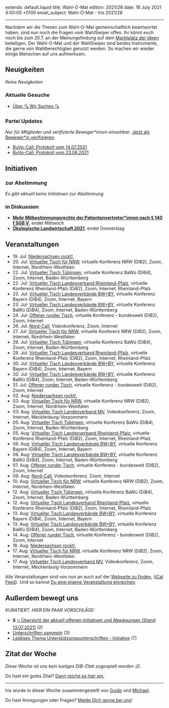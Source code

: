 
extends: default.liquid
title: Wahl-O-Mat
edition: 2021/28
date: 18 July 2021 4:00:00 +0100
email_subject: Wahl-O-Mat - Iris 2021/28

---
Nachdem wir die Thesen zum Wahl-O-Mat gemeinschaftlich beantwortet haben, sind nun noch die Fragen vom WahlSwiper offen. Ihr könnt euch noch bis zum 20.7. an der Meinungsfindung auf dem [Marktplatz der Ideen](https://marktplatz.bewegung.jetzt/c/btw-2021/wahl-o-mat-2021/304) beteiligen.
Der Wahl-O-Mat und der WahlSwiper sind beides Instrumente, die gerne von Wahlberechtigten genutzt werden. So machen wir wieder einige Menschen auf uns aufmerksam.

## Neuigkeiten

_Keine Neuigkeiten_

### Aktuelle Gesuche

 - [Über 🔍 Wir Suchen 🔍](https://marktplatz.bewegung.jetzt/t/ueber-wir-suchen/8837)

### Partei Updates

_Nur für Mitglieder und verifizierte Beweger\*innen einsehbar_. [Jetzt als Beweger\*in verifizieren](https://bewegung.jetzt/bewegerin-werden/).

 - [BuVo-Call: Protokoll vom 14.07.2021](https://marktplatz.bewegung.jetzt/t/buvo-call-protokoll-vom-14-07-2021/38468)
 - [BuVo-Call: Protokoll vom 23.06.2021](https://marktplatz.bewegung.jetzt/t/buvo-call-protokoll-vom-23-06-2021/38349)

## Initiativen

### zur Abstimmung
_Es gibt aktuell keine Initiativen zur Abstimmung_

### in Diskussion
 - **[Mehr Mitbestimmungsrechte der Patientenvertreter*innen nach § 140 f SGB V](https://abstimmen.bewegung.jetzt/initiative/309-mehr-mitbestimmungsrechte-der-patientenvertreterinnen-nach-140-f-sgb-v)**, endet Mittwoch
 - **[Ökologische Landwirtschaft 2021](https://abstimmen.bewegung.jetzt/initiative/310-okologische-landwirtschaft-2021)**, endet Donnerstag


## Veranstaltungen

 - 19.&nbsp;Jul: [Niedersachsen rockt!](https://bewegung.jetzt/veranstaltungen/niedersachsen-call-2021-07-19/), 
 - 20.&nbsp;Jul: [Virtueller Tisch für NRW](https://bewegung.jetzt/veranstaltungen/virtueller-tisch-landesverbaende-bwby-2021-07-20/), virtuelle Konferenz NRW (DiB2), Zoom, Internet, Nordrhein-Westfalen
 - 22.&nbsp;Jul: [Virtueller Tisch Tübingen](https://bewegung.jetzt/veranstaltungen/virtueller-tisch-tuebingen-2021-07-22/), virtuelle Konferenz BaWü (DiB4), Zoom, Internet, Baden-Württemberg
 - 22.&nbsp;Jul: [Virtueller Tisch Landesverband Rheinland-Pfalz](https://bewegung.jetzt/veranstaltungen/virtueller-tisch-landesverband-rheinland-pfalz-2021-07-22/), virtuelle Konferenz Rheinland-Pfalz (DiB2), Zoom, Internet, Rheinland-Pfalz
 - 23.&nbsp;Jul: [Virtueller Tisch Landesverbände BW+BY](https://bewegung.jetzt/veranstaltungen/virtueller-tisch-landesverbaende-bwby-2-2021-07-23/), virtuelle Konferenz Bayern (DiB4), Zoom, Internet, Bayern
 - 23.&nbsp;Jul: [Virtueller Tisch Landesverbände BW+BY](https://bewegung.jetzt/veranstaltungen/virtueller-tisch-landesverbaende-bwby-3-2021-07-23/), virtuelle Konferenz BaWü (DiB4), Zoom, Internet, Baden-Württemberg
 - 24.&nbsp;Jul: [Offener runder Tisch](https://bewegung.jetzt/veranstaltungen/offener-runder-tisch-2021-07-24/), virtuelle Konferenz - bundesweit (DiB2), Zoom, Internet
 - 26.&nbsp;Jul: [Nord-Call](https://bewegung.jetzt/veranstaltungen/nord-call-2021-07-26/), Videokonferenz, Zoom, Internet
 - 27.&nbsp;Jul: [Virtueller Tisch für NRW](https://bewegung.jetzt/veranstaltungen/virtueller-tisch-landesverbaende-bwby-2021-07-27/), virtuelle Konferenz NRW (DiB2), Zoom, Internet, Nordrhein-Westfalen
 - 29.&nbsp;Jul: [Virtueller Tisch Tübingen](https://bewegung.jetzt/veranstaltungen/virtueller-tisch-tuebingen-2021-07-29/), virtuelle Konferenz BaWü (DiB4), Zoom, Internet, Baden-Württemberg
 - 29.&nbsp;Jul: [Virtueller Tisch Landesverband Rheinland-Pfalz](https://bewegung.jetzt/veranstaltungen/virtueller-tisch-landesverband-rheinland-pfalz-2021-07-29/), virtuelle Konferenz Rheinland-Pfalz (DiB2), Zoom, Internet, Rheinland-Pfalz
 - 30.&nbsp;Jul: [Virtueller Tisch Landesverbände BW+BY](https://bewegung.jetzt/veranstaltungen/virtueller-tisch-landesverbaende-bwby-2-2021-07-30/), virtuelle Konferenz Bayern (DiB4), Zoom, Internet, Bayern
 - 30.&nbsp;Jul: [Virtueller Tisch Landesverbände BW+BY](https://bewegung.jetzt/veranstaltungen/virtueller-tisch-landesverbaende-bwby-3-2021-07-30/), virtuelle Konferenz BaWü (DiB4), Zoom, Internet, Baden-Württemberg
 - 31.&nbsp;Jul: [Offener runder Tisch](https://bewegung.jetzt/veranstaltungen/offener-runder-tisch-2021-07-31/), virtuelle Konferenz - bundesweit (DiB2), Zoom, Internet
 - 02.&nbsp;Aug: [Niedersachsen rockt!](https://bewegung.jetzt/veranstaltungen/niedersachsen-call-2021-08-02/), 
 - 03.&nbsp;Aug: [Virtueller Tisch für NRW](https://bewegung.jetzt/veranstaltungen/virtueller-tisch-landesverbaende-bwby-2021-08-03/), virtuelle Konferenz NRW (DiB2), Zoom, Internet, Nordrhein-Westfalen
 - 03.&nbsp;Aug: [Virtueller Tisch Landesverband MV](https://bewegung.jetzt/veranstaltungen/mv-call-2021-08-03/), Videokonferenz, Zoom, Internet, Mecklenburg-Vorpommern
 - 05.&nbsp;Aug: [Virtueller Tisch Tübingen](https://bewegung.jetzt/veranstaltungen/virtueller-tisch-tuebingen-2021-08-05/), virtuelle Konferenz BaWü (DiB4), Zoom, Internet, Baden-Württemberg
 - 05.&nbsp;Aug: [Virtueller Tisch Landesverband Rheinland-Pfalz](https://bewegung.jetzt/veranstaltungen/virtueller-tisch-landesverband-rheinland-pfalz-2021-08-05/), virtuelle Konferenz Rheinland-Pfalz (DiB2), Zoom, Internet, Rheinland-Pfalz
 - 06.&nbsp;Aug: [Virtueller Tisch Landesverbände BW+BY](https://bewegung.jetzt/veranstaltungen/virtueller-tisch-landesverbaende-bwby-2-2021-08-06/), virtuelle Konferenz Bayern (DiB4), Zoom, Internet, Bayern
 - 06.&nbsp;Aug: [Virtueller Tisch Landesverbände BW+BY](https://bewegung.jetzt/veranstaltungen/virtueller-tisch-landesverbaende-bwby-3-2021-08-06/), virtuelle Konferenz BaWü (DiB4), Zoom, Internet, Baden-Württemberg
 - 07.&nbsp;Aug: [Offener runder Tisch](https://bewegung.jetzt/veranstaltungen/offener-runder-tisch-2021-08-07/), virtuelle Konferenz - bundesweit (DiB2), Zoom, Internet
 - 09.&nbsp;Aug: [Nord-Call](https://bewegung.jetzt/veranstaltungen/nord-call-2021-08-09/), Videokonferenz, Zoom, Internet
 - 10.&nbsp;Aug: [Virtueller Tisch für NRW](https://bewegung.jetzt/veranstaltungen/virtueller-tisch-landesverbaende-bwby-2021-08-10/), virtuelle Konferenz NRW (DiB2), Zoom, Internet, Nordrhein-Westfalen
 - 12.&nbsp;Aug: [Virtueller Tisch Tübingen](https://bewegung.jetzt/veranstaltungen/virtueller-tisch-tuebingen-2021-08-12/), virtuelle Konferenz BaWü (DiB4), Zoom, Internet, Baden-Württemberg
 - 12.&nbsp;Aug: [Virtueller Tisch Landesverband Rheinland-Pfalz](https://bewegung.jetzt/veranstaltungen/virtueller-tisch-landesverband-rheinland-pfalz-2021-08-12/), virtuelle Konferenz Rheinland-Pfalz (DiB2), Zoom, Internet, Rheinland-Pfalz
 - 13.&nbsp;Aug: [Virtueller Tisch Landesverbände BW+BY](https://bewegung.jetzt/veranstaltungen/virtueller-tisch-landesverbaende-bwby-2-2021-08-13/), virtuelle Konferenz Bayern (DiB4), Zoom, Internet, Bayern
 - 13.&nbsp;Aug: [Virtueller Tisch Landesverbände BW+BY](https://bewegung.jetzt/veranstaltungen/virtueller-tisch-landesverbaende-bwby-3-2021-08-13/), virtuelle Konferenz BaWü (DiB4), Zoom, Internet, Baden-Württemberg
 - 14.&nbsp;Aug: [Offener runder Tisch](https://bewegung.jetzt/veranstaltungen/offener-runder-tisch-2021-08-14/), virtuelle Konferenz - bundesweit (DiB2), Zoom, Internet
 - 16.&nbsp;Aug: [Niedersachsen rockt!](https://bewegung.jetzt/veranstaltungen/niedersachsen-call-2021-08-16/), 
 - 17.&nbsp;Aug: [Virtueller Tisch für NRW](https://bewegung.jetzt/veranstaltungen/virtueller-tisch-landesverbaende-bwby-2021-08-17/), virtuelle Konferenz NRW (DiB2), Zoom, Internet, Nordrhein-Westfalen
 - 17.&nbsp;Aug: [Virtueller Tisch Landesverband MV](https://bewegung.jetzt/veranstaltungen/mv-call-2021-08-17/), Videokonferenz, Zoom, Internet, Mecklenburg-Vorpommern


Alle Veranstaltungen sind von nun an auch auf der [Webseite zu finden](https://bewegung.jetzt/veranstaltungen/), ([iCal Feed](https://bewegung.jetzt/?ical=1)). Und so kannst [Du eine eigene Veranstaltung einreichen](https://marktplatz.bewegung.jetzt/t/eine-veranstaltung-auf-der-webseite-einreichen/21379).



## Außerdem bewegt uns

_KURATIERT. HIER EIN PAAR VORSCHLÄGE:_
 - 🔒 [:fire: Übersicht der aktuell offenen Initiativen und Abwägungen (Stand 13.07.2021)](https://marktplatz.bewegung.jetzt/t/uebersicht-der-aktuell-offenen-initiativen-und-abwaegungen-stand-13-07-2021/8430) (2)
 - [Unterschriften sammeln](https://marktplatz.bewegung.jetzt/t/unterschriften-sammeln/38465) (3)
 - [Leidiges Thema Unterstützungsunterschriften - Initiative](https://marktplatz.bewegung.jetzt/t/leidiges-thema-unterstuetzungsunterschriften-initiative/38454) (7)


## Zitat der Woche
_Diese Woche ist uns kein lustiges DiB-Zitat zugespielt worden ☹._

Du hast ein gutes Zitat? [Dann reiche es hier ein.](https://marktplatz.bewegung.jetzt/t/fortsetzung-lustige-dib-zitate/24431)


---

Iris wurde in dieser Woche zusammengestellt von [Guido](https://marktplatz.bewegung.jetzt/u/Guido/) und [Michael](https://marktplatz.bewegung.jetzt/u/MichaelVoss/).

Du hast Anregungen oder Fragen? [Melde Dich gerne bei uns](https://marktplatz.bewegung.jetzt/t/neu-iris-die-woechtliche-zusammenfasssung-zum-sonntagsbrunch/10990)!

